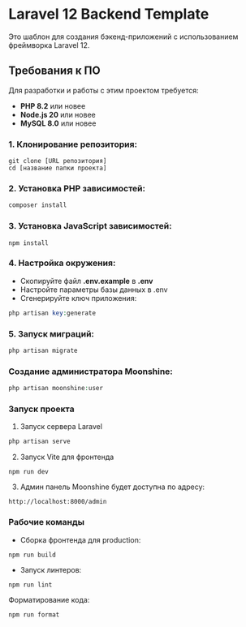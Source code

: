 # Laravel 12 Backend Template

Это шаблон для создания бэкенд-приложений с использованием фреймворка Laravel 12.

## Требования к ПО

Для разработки и работы с этим проектом требуется:

- **PHP 8.2** или новее
- **Node.js 20** или новее
- **MySQL 8.0** или новее

### 1. Клонирование репозитория:

```
git clone [URL репозитория]
cd [название папки проекта]
```

### 2. Установка PHP зависимостей:
```php
composer install
```

### 3. Установка JavaScript зависимостей:
```
npm install
```

### 4. Настройка окружения:
- Скопируйте файл **.env.example** в **.env**
- Настройте параметры базы данных в .env
- Сгенерируйте ключ приложения:
```php
php artisan key:generate
```

### 5. Запуск миграций:
```php
php artisan migrate
```

### Создание администратора Moonshine:
```php
php artisan moonshine:user
```

### Запуск проекта
1. Запуск сервера Laravel
```php
php artisan serve
```

2. Запуск Vite для фронтенда
```
npm run dev
```

3. Админ панель Moonshine будет доступна по адресу:
```http
http://localhost:8000/admin
```

### Рабочие команды

- Сборка фронтенда для production:
```
npm run build
```

- Запуск линтеров:
```
npm run lint
```

Форматирование кода:
```
npm run format
```

